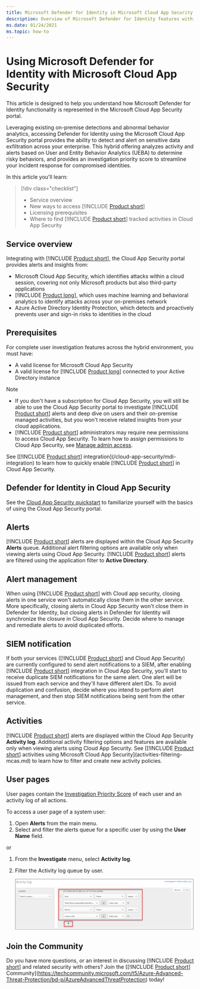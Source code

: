 ```yaml
---
title: Microsoft Defender for Identity in Microsoft Cloud App Security
description: Overview of Microsoft Defender for Identity features within Microsoft Cloud App Security.
ms.date: 01/24/2021
ms.topic: how-to
---
```


# Using Microsoft Defender for Identity with Microsoft Cloud App Security

This article is designed to help you understand how Microsoft Defender for Identity functionality is represented in the Microsoft Cloud App Security portal.

Leveraging existing on-premise detections and abnormal behavior analytics, accessing Defender for Identity using the Microsoft Cloud App Security portal provides the ability to detect and alert on sensitive data exfiltration across your enterprise. This hybrid offering analyzes activity and alerts based on User and Entity Behavior Analytics (UEBA) to determine risky behaviors, and provides an investigation priority score to streamline your incident response for compromised identities.

In this article you'll learn:

> [!div class="checklist"]
>
> - Service overview
> - New ways to access [!INCLUDE [Product short](includes/product-short.md)]
> - Licensing prerequisites
> - Where to find [!INCLUDE [Product short](includes/product-short.md)] tracked activities in Cloud App Security

## Service overview

Integrating with [!INCLUDE [Product short](includes/product-short.md)], the Cloud App Security portal provides alerts and insights from:

- Microsoft Cloud App Security, which identifies attacks within a cloud session, covering not only Microsoft products but also third-party applications
- [!INCLUDE [Product long](includes/product-long.md)], which uses machine learning and behavioral analytics to identify attacks across your on-premises network
- Azure Active Directory Identity Protection, which detects and proactively prevents user and sign-in risks to identities in the cloud

## Prerequisites

For complete user investigation features across the hybrid environment, you must have:

- A valid license for Microsoft Cloud App Security
- A valid license for [!INCLUDE [Product long](includes/product-long.md)] connected to your Active Directory instance

>[!NOTE]
>
> - If you don't have a subscription for Cloud App Security, you will still be able to use the Cloud App Security portal to investigate [!INCLUDE [Product short](includes/product-short.md)] alerts and deep dive on users and their on-premise managed activities, but you won't receive related insights from your cloud applications.
> - [!INCLUDE [Product short](includes/product-short.md)] administrators may require new permissions to access Cloud App Security. To learn how to assign permissions to Cloud App Security, see [Manage admin access](/cloud-app-security/manage-admins).

See [[!INCLUDE [Product short](includes/product-short.md)] integration](/cloud-app-security/mdi-integration) to learn how to quickly enable [!INCLUDE [Product short](includes/product-short.md)] in Cloud App Security.

## Defender for Identity in Cloud App Security

See the [Cloud App Security quickstart](/cloud-app-security/getting-started-with-cloud-app-security) to familiarize yourself with the basics of using the Cloud App Security portal.

## Alerts

[!INCLUDE [Product short](includes/product-short.md)] alerts are displayed within the Cloud App Security **Alerts** queue. Additional alert filtering options are available only when viewing alerts using Cloud App Security. [!INCLUDE [Product short](includes/product-short.md)] alerts are filtered using the application filter to **Active Directory**.

## Alert management

When using [!INCLUDE [Product short](includes/product-short.md)] with Cloud app security, closing alerts in one service won't automatically close them in the other service. More specifically, closing alerts in Cloud App Security won't close them in Defender for Identity, but closing alerts in Defender for Identity will synchronize the closure in Cloud App Security. Decide where to manage and remediate alerts to avoid duplicated efforts.

## SIEM notification

If both your services ([!INCLUDE [Product short](includes/product-short.md)] and Cloud App Security) are currently configured to send alert notifications to a SIEM, after enabling [!INCLUDE [Product short](includes/product-short.md)] integration in Cloud App Security, you'll start to receive duplicate SIEM notifications for the same alert. One alert will be issued from each service and they'll have different alert IDs. To avoid duplication and confusion, decide where you intend to perform alert management, and then stop SIEM notifications being sent from the other service.

## Activities

[!INCLUDE [Product short](includes/product-short.md)] alerts are displayed within the Cloud App Security **Activity log**. Additional activity filtering options and features are available only when viewing alerts using Cloud App Security. See [[!INCLUDE [Product short](includes/product-short.md)] activities using Microsoft Cloud App Security](activities-filtering-mcas.md) to learn how to filter and create new activity policies.

## User pages

User pages contain the [Investigation Priority Score](/cloud-app-security/tutorial-ueba) of each user and an activity log of all actions.

To access a user page of a system user:

1. Open **Alerts** from the main menu.
1. Select and filter the alerts queue for a specific user by using the **User Name** field.

 or

1. From the **Investigate** menu, select **Activity log**.
1. Filter the Activity log queue by user.

    ![Activity log](media/mcas-activity-filter.png)

## Join the Community

Do you have more questions, or an interest in discussing [!INCLUDE [Product short](includes/product-short.md)] and related security with others? Join the [[!INCLUDE [Product short](includes/product-short.md)] Community](<https://techcommunity.microsoft.com/t5/Azure-Advanced-Threat-Protection/bd-p/AzureAdvancedThreatProtection>) today!
